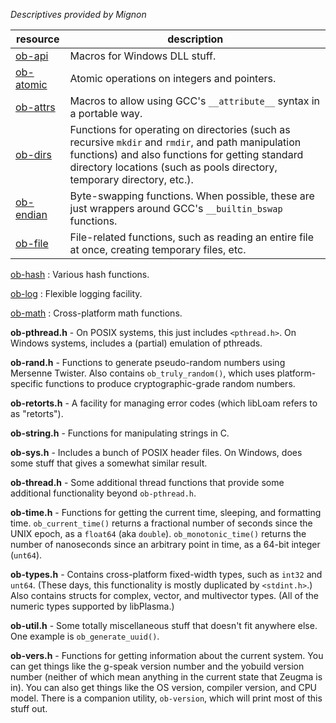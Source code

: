 *Descriptives provided by Mignon*

|resource  | description                                                      |
|----------|------------------------------------------------------------------|
|[ob-api](ob-api.h)       | Macros for Windows DLL stuff.                                         |
|[ob-atomic](ob-atomic.h) | Atomic operations on integers and pointers.                           |
|[ob-attrs](ob-attrs.h)   | Macros to allow using GCC's `__attribute__` syntax in a portable way. |
|[ob-dirs](ob-dirs.h)     | Functions for operating on directories (such as recursive `mkdir` and `rmdir`, and path manipulation functions) and also functions for getting standard directory locations (such as pools directory, temporary directory, etc.). |
|[ob-endian](ob-endian.h) | Byte-swapping functions.  When possible, these are just wrappers around GCC's `__builtin_bswap` functions. |
|[ob-file](ob-file.h)     | File-related functions, such as reading an entire file at once, creating temporary files, etc. |

[ob-hash](ob-hash.h) : Various hash functions.

[ob-log](ob-log.h) : Flexible logging facility.

[ob-math](ob-math.h) : Cross-platform math functions.

**ob-pthread.h** - On POSIX systems, this just includes `<pthread.h>`.  On Windows systems, includes a (partial) emulation of pthreads.

**ob-rand.h** - Functions to generate pseudo-random numbers using Mersenne Twister.  Also contains `ob_truly_random()`, which uses platform-specific functions to produce cryptographic-grade random numbers.

**ob-retorts.h** - A facility for managing error codes (which libLoam refers to as "retorts").

**ob-string.h** - Functions for manipulating strings in C.

**ob-sys.h** - Includes a bunch of POSIX header files.  On Windows, does some stuff that gives a somewhat similar result.

**ob-thread.h** - Some additional thread functions that provide some additional functionality beyond `ob-pthread.h`.

**ob-time.h** - Functions for getting the current time, sleeping, and formatting time.  `ob_current_time()` returns a fractional number of seconds since the UNIX epoch, as a `float64` (aka `double`).  `ob_monotonic_time()` returns the number of nanoseconds since an arbitrary point in time, as a 64-bit integer (`unt64`).

**ob-types.h** - Contains cross-platform fixed-width types, such as `int32` and `unt64`.  (These days, this functionality is mostly duplicated by `<stdint.h>`.)  Also contains structs for complex, vector, and multivector types.  (All of the numeric types supported by libPlasma.)

**ob-util.h** - Some totally miscellaneous stuff that doesn't fit anywhere else.  One example is `ob_generate_uuid()`.

**ob-vers.h** - Functions for getting information about the current system.  You can get things like the g-speak version number and the yobuild version number (neither of which mean anything in the current state that Zeugma is in).  You can also get things like the OS version, compiler version, and CPU model.  There is a companion utility, `ob-version`, which will print most of this stuff out.


